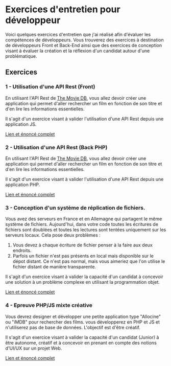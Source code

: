 # Exercices d'entretien pour développeur

Voici quelques exercices d'entretien que j'ai réalisé afin d'évaluer les compétences de développeurs. Vous trouverez des exercices à destination de développeurs Front et Back-End ainsi que des exercices de conception visant à évaluer la création et la réflexion d'un candidat autour d'une problématique.

## Exercices
### 1 - Utilisation d'une API Rest (Front)

En utilisant l'API Rest de [The Movie DB](https://developers.themoviedb.org/3), vous allez devoir créer une application qui permet d'aller rechercher un film en fonction de son titre et d'en lire les informations essentielles. 

Il s'agit d'un exercice visant à valider l'utilisation d'une API Rest depuis une application JS.

[Lien et énoncé complet](js_movie_api.md)

### 2 - Utilisation d'une API Rest (Back PHP)

En utilisant l'API Rest de [The Movie DB](https://developers.themoviedb.org/3), vous allez devoir créer une application qui permet d'aller rechercher un film en fonction de son titre et d'en lire les informations essentielles. 

Il s'agit d'un exercice visant à valider l'utilisation d'une API Rest depuis une application PHP.

[Lien et énoncé complet](php_movie_api.md)

### 3 - Conception d'un système de réplication de fichiers.

Vous avez des serveurs en France et en Allemagne qui partagent le même système de fichiers. Aujourd'hui, dans votre code toutes les écritures de fichiers sont doublées et toutes les lectures sont tentées uniquement sur les serveurs locaux. Cela pose deux problèmes :
1. Vous devez à chaque écriture de fichier penser à la faire aux deux endroits.
2. Parfois un fichier n'est pas présents en local mais disponible sur le dépot distant. Ce n'est pas normal, mais vous aimeriez que l'on utilise le fichier distant de manière transparente.

Il s'agit d'un exercice visant à valider la capacité d'un candidat à concevoir une solution à un problème complexe en utilisant la programmation objet.

[Lien et énoncé complet](file_duplicater.md)

### 4 - Epreuve PHP/JS mixte créative

Vous devrez designer et développer une petite application type "Allocine" ou "iMDB" pour rechercher des films. vous développerez en PHP et JS et n'utiliserez pas de base de données. L'objectif est d'être créatif.

Il s'agit d'un exercice visant à valider la capacité d'un candidat (Junior) à être autonome, créatif et à concevoir en prenant en compte des notions d'UI/UX sur un projet Web.

[Lien et énoncé complet](movies_library.md)